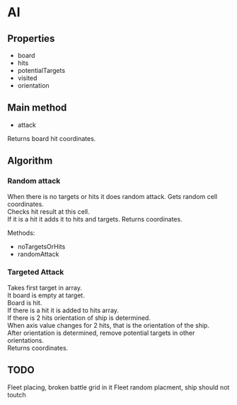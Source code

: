 # AI

## Properties

- board
- hits
- potentialTargets
- visited
- orientation

## Main method

- attack

Returns board hit coordinates.

## Algorithm

### Random attack

When there is no targets or hits it does random attack.
Gets random cell coordinates.  
Checks hit result at this cell.  
If it is a hit it adds it to hits and targets.
Returns coordinates. 

Methods:

- noTargetsOrHits
- randomAttack

### Targeted Attack

Takes first target in array.  
It board is empty at target.  
Board is hit.  
If there is a hit it is added to hits array.  
If there is 2 hits orientation of ship is determined.  
When axis value changes for 2 hits, that is the orientation of the ship.  
After orientation is determined, remove potential targets in other orientations.  
Returns coordinates.  

## TODO
Fleet placing, broken battle grid in it
Fleet random placment, ship should not toutch